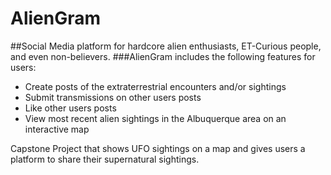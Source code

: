 # AlienGram
##Social Media platform for hardcore alien enthusiasts, ET-Curious people, and even non-believers.
###AlienGram includes the following features for users:

- Create posts of the extraterrestrial encounters and/or sightings
- Submit transmissions on other users posts
- Like other users posts
- View most recent alien sightings in the Albuquerque area on an interactive map


Capstone Project that shows UFO sightings on a map and gives users a platform to share their supernatural sightings.
